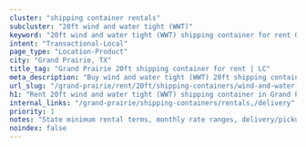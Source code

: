 ```yaml
---
cluster: "shipping container rentals"
subcluster: "20ft wind and water tight (WWT)"
keyword: "20ft wind and water tight (WWT) shipping container for rent Grand Prairie, TX"
intent: "Transactional-Local"
page_type: "Location-Product"
city: "Grand Prairie, TX"
title_tag: "Grand Prairie 20ft shipping container for rent | LC"
meta_description: "Buy wind and water tight (WWT) 20ft shipping container rent with local delivery in Grand Prairie, TX. LC Container — local Since 2003. Request a fast quote today."
url_slug: "/grand-prairie/rent/20ft/shipping-containers/wind-and-water-tight-wwt"
h1: "Rent 20ft wind and water tight (WWT) shipping container in Grand Prairie"
internal_links: "/grand-prairie/shipping-containers/rentals,/delivery"
priority: 1
notes: "State minimum rental terms, monthly rate ranges, delivery/pickup fees, service area."
noindex: false
---
```


<!-- TODO: Add unique city/inventory copy, images, and internal links here. -->
